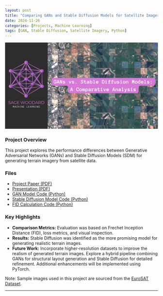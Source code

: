 ```yaml
---
layout: post
title: "Comparing GANs and Stable Diffusion Models for Satellite Imagery"
date: 2024-11-26
categories: [Projects, Machine Learning]
tags: [GAN, Stable Diffusion, Satellite Imagery, Python]
---
```


![GAN vs SDM Cover](../images/gan-vs-sdm-cover.png)

### Project Overview

This project explores the performance differences between Generative Adversarial Networks (GANs) and Stable Diffusion Models (SDM) for generating terrain imagery from satellite data.

### Files

- [Project Paper (PDF)](/gan-vs-sdm-project/gan-vs-sdm-paper.pdf)
- [Presentation (PDF)](/gan-vs-sdm-project/gan-vs-sdm-presentation.pdf)
- [GAN Model Code (Python)](/gan-vs-sdm-project/gan_model.py)
- [Stable Diffusion Model Code (Python)](/gan-vs-sdm-project/sdm_model.py)
- [FID Calculation Code (Python)](/gan-vs-sdm-project/fid_calculation.py)

### Key Highlights

- **Comparison Metrics:** Evaluation was based on Frechet Inception Distance (FID), loss metrics, and visual inspection.
- **Results:** Stable Diffusion was identified as the more promising model for generating realistic terrain images.
- **Future Work:** Incorporate higher-resolution datasets to improve the realism of generated terrain images. Explore a hybrid pipeline combining GANs for structural layout generation and Stable Diffusion for detailed refinement. Additional enhancements will be implemented using PyTorch.

Note: Sample images used in this project are sourced from the [EuroSAT Dataset](https://github.com/phelber/eurosat).

---
